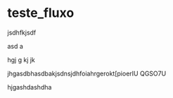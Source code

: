 ﻿# teste_fluxo


jsdhfkjsdf

asd
a

hgj
g
kj
jk


jhgasdbhasdbakjsdnsjdhfoiahrgerokt[pioerIU  QGSO7U



hjgashdashdha
